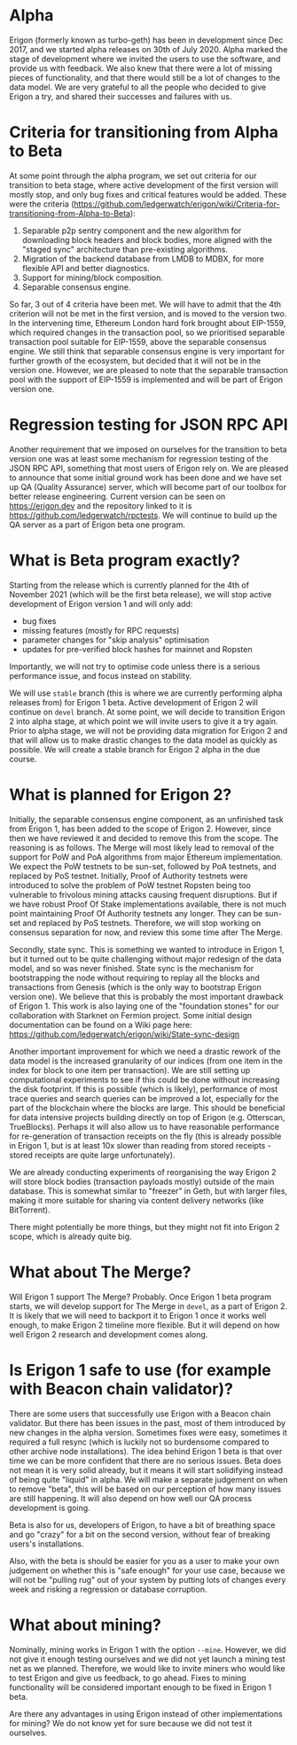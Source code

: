 # Alpha

Erigon (formerly known as turbo-geth) has been in development since Dec 2017, and we started alpha releases on 30th of July 2020. Alpha marked the stage of development where we invited the users to use the software, and provide us with feedback. We also knew that there were a lot of missing pieces of functionality, and that there would still be a lot of changes to the data model. We are very grateful to all the people who decided to give Erigon a try, and shared their successes and failures with us.

# Criteria for transitioning from Alpha to Beta

At some point through the alpha program, we set out criteria for our transition to beta stage, where active development of the first version will mostly stop, and only bug fixes and critical features would be added. These were the criteria (https://github.com/ledgerwatch/erigon/wiki/Criteria-for-transitioning-from-Alpha-to-Beta):

1. Separable p2p sentry component and the new algorithm for downloading block headers and block bodies, more aligned with the "staged sync" architecture than pre-existing algorithms.
2. Migration of the backend database from LMDB to MDBX, for more flexible API and better diagnostics.
3. Support for mining/block composition.
4. Separable consensus engine.

So far, 3 out of 4 criteria have been met. We will have to admit that the 4th criterion will not be met in the first version, and is moved to the version two. In the intervening time, Ethereum London hard fork brought about EIP-1559, which required changes in the transaction pool, so we prioritised separable transaction pool suitable for EIP-1559, above the separable consensus engine. We still think that separable consensus engine is very important for further growth of the ecosystem, but decided that it will not be in the version one. However, we are pleased to note that the separable transaction pool with the support of EIP-1559 is implemented and will be part of Erigon version one.

# Regression testing for JSON RPC API

Another requirement that we imposed on ourselves for the transition to beta version one was at least some mechanism for regression testing of the JSON RPC API, something that most users of Erigon rely on. We are pleased to announce that some initial ground work has been done and we have set up QA (Quality Assurance) server, which will become part of our toolbox for better release engineering. Current version can be seen on https://erigon.dev and the repository linked to it is https://github.com/ledgerwatch/rpctests. We will continue to build up the QA server as a part of Erigon beta one program.

# What is Beta program exactly?

Starting from the release which is currently planned for the 4th of November 2021 (which will be the first beta release), we will stop active development of Erigon version 1 and will only add:

-   bug fixes
-   missing features (mostly for RPC requests)
-   parameter changes for "skip analysis" optimisation
-   updates for pre-verified block hashes for mainnet and Ropsten

Importantly, we will not try to optimise code unless there is a serious performance issue, and focus instead on stability.

We will use `stable` branch (this is where we are currently performing alpha releases from) for Erigon 1 beta. Active development of Erigon 2 will continue on `devel` branch. At some point, we will decide to transition Erigon 2 into alpha stage, at which point we will invite users to give it a try again. Prior to alpha stage, we will not be providing data migration for Erigon 2 and that will allow us to make drastic changes to the data model as quickly as possible. We will create a stable branch for Erigon 2 alpha in the due course.

# What is planned for Erigon 2?

Initially, the separable consensus engine component, as an unfinished task from Erigon 1, has been added to the scope of Erigon 2. However, since then we have reviewed it and decided to remove this from the scope. The reasoning is as follows. The Merge will most likely lead to removal of the support for PoW and PoA algorithms from major Ethereum implementation. We expect the PoW testnets to be sun-set, followed by PoA testnets, and replaced by PoS testnet. Initially, Proof of Authority testnets were introduced to solve the problem of PoW testnet Ropsten being too vulnerable to frivolous mining attacks causing frequent disruptions. But if we have robust Proof Of Stake implementations available, there is not much point maintaining Proof Of Authority testnets any longer. They can be sun-set and replaced by PoS testnets. Therefore, we will stop working on consensus separation for now, and review this some time after The Merge.

Secondly, state sync. This is something we wanted to introduce in Erigon 1, but it turned out to be quite challenging without major redesign of the data model, and so was never finished. State sync is the mechanism for bootstrapping the node without requiring to replay all the blocks and transactions from Genesis (which is the only way to bootstrap Erigon version one). We believe that this is probably the most important drawback of Erigon 1. This work is also laying one of the "foundation stones" for our collaboration with Starknet on Fermion project. Some initial design documentation can be found on a Wiki page here: https://github.com/ledgerwatch/erigon/wiki/State-sync-design

Another important improvement for which we need a drastic rework of the data model is the increased granularity of our indices (from one item in the index for block to one item per transaction). We are still setting up computational experiments to see if this could be done without increasing the disk footprint. If this is possible (which is likely), performance of most trace queries and search queries can be improved a lot, especially for the part of the blockchain where the blocks are large. This should be beneficial for data intensive projects building directly on top of Erigon (e.g. Otterscan, TrueBlocks). Perhaps it will also allow us to have reasonable performance for re-generation of transaction receipts on the fly (this is already possible in Erigon 1, but is at least 10x slower than reading from stored receipts - stored receipts are quite large unfortunately).

We are already conducting experiments of reorganising the way Erigon 2 will store block bodies (transaction payloads mostly) outside of the main database. This is somewhat similar to "freezer" in Geth, but with larger files, making it more suitable for sharing via content delivery networks (like BitTorrent).

There might potentially be more things, but they might not fit into Erigon 2 scope, which is already quite big.

# What about The Merge?

Will Erigon 1 support The Merge? Probably. Once Erigon 1 beta program starts, we will develop support for The Merge in `devel`, as a part of Erigon 2. It is likely that we will need to backport it to Erigon 1 once it works well enough, to make Erigon 2 timeline more flexible. But it will depend on how well Erigon 2 research and development comes along.

# Is Erigon 1 safe to use (for example with Beacon chain validator)?

There are some users that successfully use Erigon with a Beacon chain validator. But there has been issues in the past, most of them introduced by new changes in the alpha version. Sometimes fixes were easy, sometimes it required a full resync (which is luckily not so burdensome compared to other archive node installations). The idea behind Erigon 1 beta is that over time we can be more confident that there are no serious issues. Beta does not mean it is very solid already, but it means it will start solidifying instead of being quite "liquid" in alpha. We will make a separate judgement on when to remove "beta", this will be based on our perception of how many issues are still happening. It will also depend on how well our QA process development is going.

Beta is also for us, developers of Erigon, to have a bit of breathing space and go "crazy" for a bit on the second version, without fear of breaking users's installations.

Also, with the beta is should be easier for you as a user to make your own judgement on whether this is "safe enough" for your use case, because we will not be "pulling rug" out of your system by putting lots of changes every week and risking a regression or database corruption.

# What about mining?

Nominally, mining works in Erigon 1 with the option `--mine`. However, we did not give it enough testing ourselves and we did not yet launch a mining test net as we planned. Therefore, we would like to invite miners who would like to test Erigon and give us feedback, to go ahead. Fixes to mining functionality will be considered important enough to be fixed in Erigon 1 beta.

Are there any advantages in using Erigon instead of other implementations for mining? We do not know yet for sure because we did not test it ourselves.
